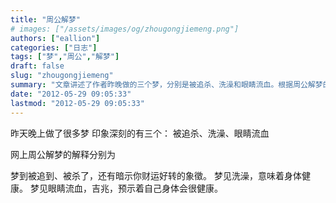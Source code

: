 ```yaml
---
title: "周公解梦"
# images: ["/assets/images/og/zhougongjiemeng.png"]
authors: ["eallion"]
categories: ["日志"]
tags: ["梦","周公","解梦"]
draft: false
slug: "zhougongjiemeng"
summary: "文章讲述了作者昨晚做的三个梦，分别是被追杀、洗澡和眼睛流血。根据周公解梦的解释，被追到意味着被杀，而洗澡则代表身体健康。眼睛流血预示着身体会很健康。"
date: "2012-05-29 09:05:33"
lastmod: "2012-05-29 09:05:33"
---
```


昨天晚上做了很多梦
印象深刻的有三个：
被追杀、洗澡、眼睛流血

网上周公解梦的解释分别为

梦到被追到、被杀了，还有暗示你财运好转的象徵。
梦见洗澡，意味着身体健康。
梦见眼睛流血，吉兆，预示着自己身体会很健康。
